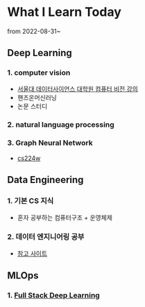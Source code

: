 # What I Learn Today

from 2022-08-31~

## Deep Learning


  ### 1. computer vision
  
   - [서울대 데이터사이언스 대학원 컴퓨터 비전 강의](https://www.youtube.com/playlist?list=PL0E_1UqNACXD5trR4II4ltJ0dBBt0ztTV)
   - 핸즈온머신러닝
   - 논문 스터디
     
     
  ### 2. natural language processing
  
  ### 3. Graph Neural Network
  
  - [cs224w]()
  


## Data Engineering
  
  
  ### 1. 기본 CS 지식
  - 혼자 공부하는 컴퓨터구조 + 운영체제
  
  
  ### 2. 데이터 엔지니어링 공부
   - [참고 사이트](https://kadensungbincho.tistory.com/14)
  


## MLOps
  
  ### 1. [Full Stack Deep Learning](https://fullstackdeeplearning.com/course/2022/)
